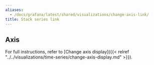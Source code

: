 ```yaml
---
aliases:
  - /docs/grafana/latest/shared/visualizations/change-axis-link/
title: Stack series link
---
```


## Axis

For full instructions, refer to [Change axis display]({{< relref "../../visualizations/time-series/change-axis-display.md" >}}).
